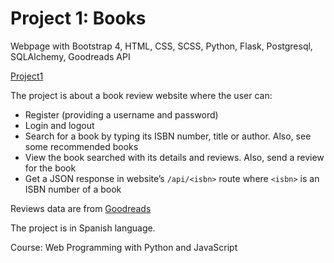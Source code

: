 # Project 1: Books

Webpage with Bootstrap 4, HTML, CSS, SCSS, Python, Flask, Postgresql, SQLAlchemy, Goodreads API

[Project1](https://acaroline-project1.herokuapp.com/)

The project is about a book review website where the user can:

* Register (providing a username and password)
* Login and logout
* Search for a book by typing its ISBN number, title or author. Also, see some recommended books
* View the book searched with its details and reviews. Also, send a review for the book
* Get a JSON response in website’s `/api/<isbn>` route where `<isbn>` is an ISBN number of a book

Reviews data are from [Goodreads](https://www.goodreads.com/)

The project is in Spanish language.

Course: Web Programming with Python and JavaScript
